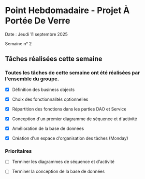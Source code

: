 # Point Hebdomadaire - Projet À Portée De Verre

Date : Jeudi 11 septembre 2025

Semaine n° 2

## Tâches réalisées cette semaine

### Toutes les tâches de cette semaine ont été réalisées par l'ensemble du groupe.


- [x] Définition des business objects

- [x] Choix des fonctionnalités optionnelles

- [x] Répartition des fonctions dans les parties DAO et Service

- [x] Conception d'un premier diagramme de séquence et d'activité

- [x] Amélioration de la base de données

- [x] Création d'un espace d'organisation des tâches (Monday)


### Prioritaires

- [ ] Terminer les diagrammes de séquence et d'activité

- [ ] Terminer la conception de la base de données

